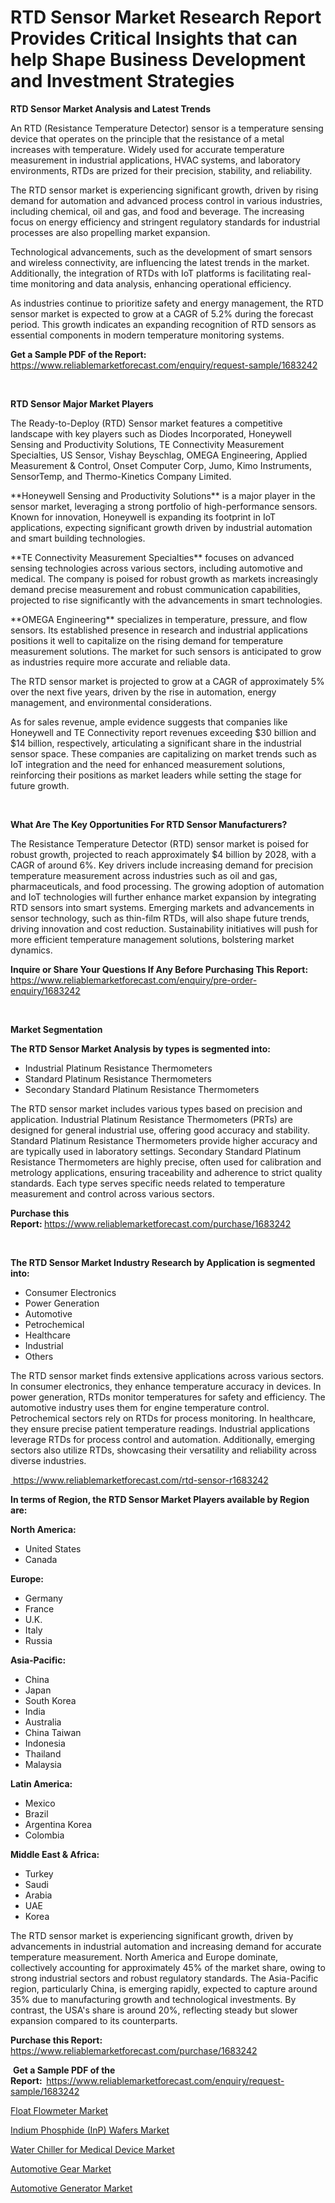 <p><h1>RTD Sensor Market Research Report Provides Critical Insights that can help Shape Business Development and Investment Strategies</h1></p><p><strong>RTD Sensor Market Analysis and Latest Trends</strong></p>
<p><p>An RTD (Resistance Temperature Detector) sensor is a temperature sensing device that operates on the principle that the resistance of a metal increases with temperature. Widely used for accurate temperature measurement in industrial applications, HVAC systems, and laboratory environments, RTDs are prized for their precision, stability, and reliability.</p><p>The RTD sensor market is experiencing significant growth, driven by rising demand for automation and advanced process control in various industries, including chemical, oil and gas, and food and beverage. The increasing focus on energy efficiency and stringent regulatory standards for industrial processes are also propelling market expansion. </p><p>Technological advancements, such as the development of smart sensors and wireless connectivity, are influencing the latest trends in the market. Additionally, the integration of RTDs with IoT platforms is facilitating real-time monitoring and data analysis, enhancing operational efficiency. </p><p>As industries continue to prioritize safety and energy management, the RTD sensor market is expected to grow at a CAGR of 5.2% during the forecast period. This growth indicates an expanding recognition of RTD sensors as essential components in modern temperature monitoring systems.</p></p>
<p><strong>Get a Sample PDF of the Report:&nbsp;</strong> <a href="https://www.reliablemarketforecast.com/enquiry/request-sample/1683242?utm_campaign=1530&utm_medium=2&utm_source=Github&utm_content=ia&utm_term=15102024&utm_id=rtd-sensor">https://www.reliablemarketforecast.com/enquiry/request-sample/1683242</a></p>
<p>&nbsp;</p>
<p><strong>RTD Sensor Major Market Players</strong></p>
<p><p>The Ready-to-Deploy (RTD) Sensor market features a competitive landscape with key players such as Diodes Incorporated, Honeywell Sensing and Productivity Solutions, TE Connectivity Measurement Specialties, US Sensor, Vishay Beyschlag, OMEGA Engineering, Applied Measurement & Control, Onset Computer Corp, Jumo, Kimo Instruments, SensorTemp, and Thermo-Kinetics Company Limited.</p><p>**Honeywell Sensing and Productivity Solutions** is a major player in the sensor market, leveraging a strong portfolio of high-performance sensors. Known for innovation, Honeywell is expanding its footprint in IoT applications, expecting significant growth driven by industrial automation and smart building technologies.</p><p>**TE Connectivity Measurement Specialties** focuses on advanced sensing technologies across various sectors, including automotive and medical. The company is poised for robust growth as markets increasingly demand precise measurement and robust communication capabilities, projected to rise significantly with the advancements in smart technologies.</p><p>**OMEGA Engineering** specializes in temperature, pressure, and flow sensors. Its established presence in research and industrial applications positions it well to capitalize on the rising demand for temperature measurement solutions. The market for such sensors is anticipated to grow as industries require more accurate and reliable data.</p><p>The RTD sensor market is projected to grow at a CAGR of approximately 5% over the next five years, driven by the rise in automation, energy management, and environmental considerations.</p><p>As for sales revenue, ample evidence suggests that companies like Honeywell and TE Connectivity report revenues exceeding $30 billion and $14 billion, respectively, articulating a significant share in the industrial sensor space. These companies are capitalizing on market trends such as IoT integration and the need for enhanced measurement solutions, reinforcing their positions as market leaders while setting the stage for future growth.</p></p>
<p>&nbsp;</p>
<p><strong>What Are The Key Opportunities For RTD Sensor Manufacturers?</strong></p>
<p><p>The Resistance Temperature Detector (RTD) sensor market is poised for robust growth, projected to reach approximately $4 billion by 2028, with a CAGR of around 6%. Key drivers include increasing demand for precision temperature measurement across industries such as oil and gas, pharmaceuticals, and food processing. The growing adoption of automation and IoT technologies will further enhance market expansion by integrating RTD sensors into smart systems. Emerging markets and advancements in sensor technology, such as thin-film RTDs, will also shape future trends, driving innovation and cost reduction. Sustainability initiatives will push for more efficient temperature management solutions, bolstering market dynamics.</p></p>
<p><strong>Inquire or Share Your Questions If Any Before Purchasing This Report:</strong> <a href="https://www.reliablemarketforecast.com/enquiry/pre-order-enquiry/1683242?utm_campaign=1530&utm_medium=2&utm_source=Github&utm_content=ia&utm_term=15102024&utm_id=rtd-sensor">https://www.reliablemarketforecast.com/enquiry/pre-order-enquiry/1683242</a></p>
<p>&nbsp;</p>
<p><strong>Market Segmentation</strong></p>
<p><strong>The RTD Sensor Market Analysis by types is segmented into:</strong></p>
<p><ul><li>Industrial Platinum Resistance Thermometers</li><li>Standard Platinum Resistance Thermometers</li><li>Secondary Standard Platinum Resistance Thermometers</li></ul></p>
<p><p>The RTD sensor market includes various types based on precision and application. Industrial Platinum Resistance Thermometers (PRTs) are designed for general industrial use, offering good accuracy and stability. Standard Platinum Resistance Thermometers provide higher accuracy and are typically used in laboratory settings. Secondary Standard Platinum Resistance Thermometers are highly precise, often used for calibration and metrology applications, ensuring traceability and adherence to strict quality standards. Each type serves specific needs related to temperature measurement and control across various sectors.</p></p>
<p><strong>Purchase this Report:&nbsp;</strong><a href="https://www.reliablemarketforecast.com/purchase/1683242?utm_campaign=1530&utm_medium=2&utm_source=Github&utm_content=ia&utm_term=15102024&utm_id=rtd-sensor">https://www.reliablemarketforecast.com/purchase/1683242</a></p>
<p>&nbsp;</p>
<p><strong>The RTD Sensor Market Industry Research by Application is segmented into:</strong></p>
<p><ul><li>Consumer Electronics</li><li>Power Generation</li><li>Automotive</li><li>Petrochemical</li><li>Healthcare</li><li>Industrial</li><li>Others</li></ul></p>
<p><p>The RTD sensor market finds extensive applications across various sectors. In consumer electronics, they enhance temperature accuracy in devices. In power generation, RTDs monitor temperatures for safety and efficiency. The automotive industry uses them for engine temperature control. Petrochemical sectors rely on RTDs for process monitoring. In healthcare, they ensure precise patient temperature readings. Industrial applications leverage RTDs for process control and automation. Additionally, emerging sectors also utilize RTDs, showcasing their versatility and reliability across diverse industries.</p></p>
<p><a href="https://www.reliablemarketforecast.com/rtd-sensor-r1683242?utm_campaign=1530&utm_medium=2&utm_source=Github&utm_content=ia&utm_term=15102024&utm_id=rtd-sensor">&nbsp;https://www.reliablemarketforecast.com/rtd-sensor-r1683242</a></p>
<p><strong>In terms of Region, the RTD Sensor Market Players available by Region are:</strong></p>
<p>
    <p> <strong> North America: </strong>
        <ul>
            <li>United States</li>
            <li>Canada</li>
        </ul>
        </p> 
    <p> <strong> Europe: </strong>
        <ul>
            <li>Germany</li>
            <li>France</li>
            <li>U.K.</li>
            <li>Italy</li>
            <li>Russia</li>
        </ul>
        </p> 
    <p> <strong> Asia-Pacific: </strong>
        <ul>
            <li>China</li>
            <li>Japan</li>
            <li>South Korea</li>
            <li>India</li>
            <li>Australia</li>
            <li>China Taiwan</li>
            <li>Indonesia</li>
            <li>Thailand</li>
            <li>Malaysia</li>
        </ul>
        </p> 
    <p> <strong> Latin America: </strong>
        <ul>
            <li>Mexico</li>
            <li>Brazil</li>
            <li>Argentina Korea</li>
            <li>Colombia</li>
        </ul>
        </p> 
    <p> <strong> Middle East & Africa: </strong>
        <ul>
            <li>Turkey</li>
            <li>Saudi</li>
            <li>Arabia</li>
            <li>UAE</li>
            <li>Korea</li>
        </ul>
    </p>
    </p>
<p><p>The RTD sensor market is experiencing significant growth, driven by advancements in industrial automation and increasing demand for accurate temperature measurement. North America and Europe dominate, collectively accounting for approximately 45% of the market share, owing to strong industrial sectors and robust regulatory standards. The Asia-Pacific region, particularly China, is emerging rapidly, expected to capture around 35% due to manufacturing growth and technological investments. By contrast, the USA's share is around 20%, reflecting steady but slower expansion compared to its counterparts.</p></p>
<p><strong>Purchase this Report: </strong><a href="https://www.reliablemarketforecast.com/purchase/1683242?utm_campaign=1530&utm_medium=2&utm_source=Github&utm_content=ia&utm_term=15102024&utm_id=rtd-sensor">https://www.reliablemarketforecast.com/purchase/1683242</a></p>
<p>&nbsp;<strong>Get a Sample PDF of the Report:&nbsp;&nbsp;</strong><a href="https://www.reliablemarketforecast.com/enquiry/request-sample/1683242?utm_campaign=1530&utm_medium=2&utm_source=Github&utm_content=ia&utm_term=15102024&utm_id=rtd-sensor">https://www.reliablemarketforecast.com/enquiry/request-sample/1683242</a></p>
<p><strong></strong></p>
<p><p><a href="https://issuu.com/reportprime-2/docs/float-flowmeter-market-size-2030.pp_68eeef7ad27626?utm_campaign=1530&utm_medium=2&utm_source=Github&utm_content=ia&utm_term=15102024&utm_id=rtd-sensor">Float Flowmeter Market</a></p><p><a href="https://github.com/alvar1lavfo/Market-Research-Report-List-1/blob/main/indium-phosphide-inp-wafers-market.md?utm_campaign=1530&utm_medium=2&utm_source=Github&utm_content=ia&utm_term=15102024&utm_id=rtd-sensor">Indium Phosphide (InP) Wafers Market</a></p><p><a href="https://github.com/seemagartingsvo/Market-Research-Report-List-1/blob/main/water-chiller-for-medical-device-market.md?utm_campaign=1530&utm_medium=2&utm_source=Github&utm_content=ia&utm_term=15102024&utm_id=rtd-sensor">Water Chiller for Medical Device Market</a></p><p><a href="https://www.linkedin.com/pulse/global-automotive-gear-market-opportunities-forecast-period-nadjf?utm_campaign=1530&utm_medium=2&utm_source=Github&utm_content=ia&utm_term=15102024&utm_id=rtd-sensor">Automotive Gear Market</a></p><p><a href="https://www.linkedin.com/pulse/automotive-generator-market-segmentation-applications-types-1rtyf?utm_campaign=1530&utm_medium=2&utm_source=Github&utm_content=ia&utm_term=15102024&utm_id=rtd-sensor">Automotive Generator Market</a></p></p>